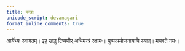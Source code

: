 ```yaml
---    
title: मन्त्राः  
unicode_script: devanagari  
format_inline_comments: true  
---    
```


आर्येभ्यः स्वागतम्। इह खलु टिप्पणीर् अधिमन्त्रं रक्षामः। युष्मत्प्रयोजनायापि स्यात्। मघवते नमः।